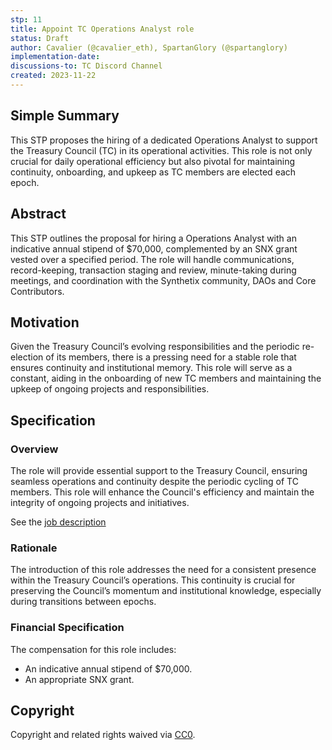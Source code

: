 ```yaml
---
stp: 11
title: Appoint TC Operations Analyst role
status: Draft
author: Cavalier (@cavalier_eth), SpartanGlory (@spartanglory)
implementation-date: 
discussions-to: TC Discord Channel
created: 2023-11-22
---
```


## Simple Summary
<!--You can leave these HTML comments in your merged STP and delete the visible duplicate text guides, they will not appear and may be helpful to refer to if you edit it again. This is the suggested template for new STPs. Note that  an STP number will be assigned by an editor. When opening a pull request to submit your STP, please use an abbreviated title in the filename, `stp-draft_title_abbrev.md`. The title should be 44 characters or less.-->

This STP proposes the hiring of a dedicated Operations Analyst to support the Treasury Council (TC) in its operational activities. This role is not only crucial for daily operational efficiency but also pivotal for maintaining continuity, onboarding, and upkeep as TC members are elected each epoch.

## Abstract

<!--A short (~200 word) description of the proposed change, the abstract should clearly describe the proposed change. This is what _will_ be done if the STP is implemented, not _why_ it should be done or _how_ it will be done. If the STP proposes sending X tokens to Y each week, write, "we propose to send X tokens to Y each week".-->

This STP outlines the proposal for hiring a Operations Analyst with an indicative annual stipend of $70,000, complemented by an SNX grant vested over a specified period. The role will handle communications, record-keeping, transaction staging and review, minute-taking during meetings, and coordination with the Synthetix community, DAOs and Core Contributors.


## Motivation

<!--This is the problem statement. This is the *why* of the STP. It should clearly explain *why* the current state of the protocol is inadequate.  It is critical that you explain *why* the change is needed, if the STP proposes changing how something is calculated, you must address *why* the current calculation is inaccurate or wrong. This is not the place to describe how the STP will address the issue!-->

Given the Treasury Council’s evolving responsibilities and the periodic re-election of its members, there is a pressing need for a stable role that ensures continuity and institutional memory. This role will serve as a constant, aiding in the onboarding of new TC members and maintaining the upkeep of ongoing projects and responsibilities.


## Specification

<!--The specification should describe the syntax and semantics of any new feature, there are five sections
1. Overview
2. Rationale
3. Financial Specification
4. Configurable Values
-->

### Overview

<!--This is a high level overview of *how* the STP will solve the problem. The overview should clearly describe how the new feature will be implemented.-->
The role will provide essential support to the Treasury Council, ensuring seamless operations and continuity despite the periodic cycling of TC members. This role will enhance the Council's efficiency and maintain the integrity of ongoing projects and initiatives.

See the [job description](/assets/stp-11/job-description.md)

### Rationale
<!--This is where you explain the reasoning behind how you propose to solve the problem. Why did you propose this use of funds – what were the considerations. The rationale fleshes out the motivation and reasoning behind decisions that were made. It should describe any alternate ideas that were considered and related work. The rationale may also provide evidence of consensus within the community, and should discuss important objections or concerns raised during discussion.-->

The introduction of this role addresses the need for a consistent presence within the Treasury Council’s operations. This continuity is crucial for preserving the Council’s momentum and institutional knowledge, especially during transitions between epochs.

### Financial Specification
<!--The financial specification should outline the the tokens, amounts, destinations, and schedule of funds to be moved. If appropriate, any technical considerations should also be included here – that is, changes to any of the interfaces Synthetix currently exposes or the creations of new ones.-->

The compensation for this role includes:

- An indicative annual stipend of $70,000.
- An appropriate SNX grant.

## Copyright

Copyright and related rights waived via [CC0](https://creativecommons.org/publicdomain/zero/1.0/).

